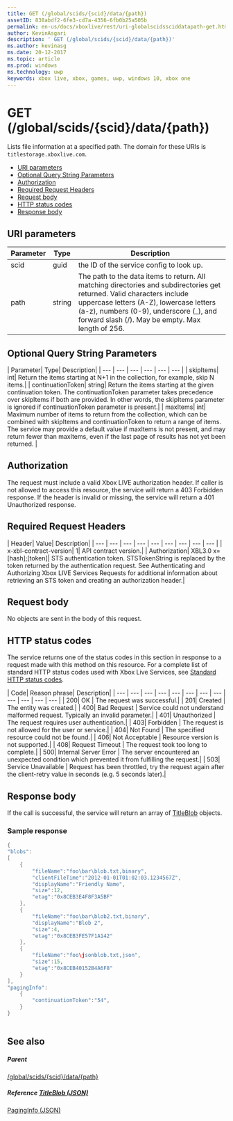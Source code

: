 ```yaml
---
title: GET (/global/scids/{scid}/data/{path})
assetID: 838abdf2-6fe3-cd7a-4356-6fb0b25a505b
permalink: en-us/docs/xboxlive/rest/uri-globalscidssciddatapath-get.html
author: KevinAsgari
description: ' GET (/global/scids/{scid}/data/{path})'
ms.author: kevinasg
ms.date: 20-12-2017
ms.topic: article
ms.prod: windows
ms.technology: uwp
keywords: xbox live, xbox, games, uwp, windows 10, xbox one
---
```



# GET (/global/scids/{scid}/data/{path})
Lists file information at a specified path. 
The domain for these URIs is `titlestorage.xboxlive.com`.
 
  * [URI parameters](#ID4EX)
  * [Optional Query String Parameters](#ID4ECB)
  * [Authorization](#ID4EWC)
  * [Required Request Headers](#ID4EDD)
  * [Request body](#ID4EME)
  * [HTTP status codes](#ID4EZE)
  * [Response body](#ID4EMCAC)
 
<a id="ID4EX"></a>

 
## URI parameters
 
| Parameter| Type| Description| 
| --- | --- | --- | 
| scid| guid| the ID of the service config to look up.| 
| path| string| The path to the data items to return. All matching directories and subdirectories get returned. Valid characters include uppercase letters (A-Z), lowercase letters (a-z), numbers (0-9), underscore (_), and forward slash (/). May be empty. Max length of 256.| 
  
<a id="ID4ECB"></a>

 
## Optional Query String Parameters 
 
| Parameter| Type| Description| 
| --- | --- | --- | --- | --- | --- | 
| skipItems| int| Return the items starting at N+1 in the collection, for example, skip N items.| 
| continuationToken| string| Return the items starting at the given continuation token. The continuationToken parameter takes precedence over skipItems if both are provided. In other words, the skipItems parameter is ignored if continuationToken parameter is present.| 
| maxItems| int| Maximum number of items to return from the collection, which can be combined with skipItems and continuationToken to return a range of items. The service may provide a default value if maxItems is not present, and may return fewer than maxItems, even if the last page of results has not yet been returned. | 
  
<a id="ID4EWC"></a>

 
## Authorization 
 
The request must include a valid Xbox LIVE authorization header. If caller is not allowed to access this resource, the service will return a 403 Forbidden response. If the header is invalid or missing, the service will return a 401 Unauthorized response. 
  
<a id="ID4EDD"></a>

 
## Required Request Headers
 
| Header| Value| Description| 
| --- | --- | --- | --- | --- | --- | --- | --- | --- | 
| x-xbl-contract-version| 1| API contract version.| 
| Authorization| XBL3.0 x=[hash];[token]| STS authentication token. STSTokenString is replaced by the token returned by the authentication request. See Authenticating and Authorizing Xbox LIVE Services Requests for additional information about retrieving an STS token and creating an authorization header.| 
  
<a id="ID4EME"></a>

 
## Request body 
 
No objects are sent in the body of this request.
  
<a id="ID4EZE"></a>

 
## HTTP status codes 
 
The service returns one of the status codes in this section in response to a request made with this method on this resource. For a complete list of standard HTTP status codes used with Xbox Live Services, see [Standard HTTP status codes](../../additional/httpstatuscodes.md).
 
| Code| Reason phrase| Description| 
| --- | --- | --- | --- | --- | --- | --- | --- | --- | --- | --- | --- | 
| 200| OK | The request was successful.| 
| 201| Created | The entity was created.| 
| 400| Bad Request | Service could not understand malformed request. Typically an invalid parameter.| 
| 401| Unauthorized | The request requires user authentication.| 
| 403| Forbidden | The request is not allowed for the user or service.| 
| 404| Not Found | The specified resource could not be found.| 
| 406| Not Acceptable | Resource version is not supported.| 
| 408| Request Timeout | The request took too long to complete.| 
| 500| Internal Server Error | The server encountered an unexpected condition which prevented it from fulfilling the request.| 
| 503| Service Unavailable | Request has been throttled, try the request again after the client-retry value in seconds (e.g. 5 seconds later).| 
  
<a id="ID4EMCAC"></a>

 
## Response body
 
If the call is successful, the service will return an array of [TitleBlob](../../json/json-titleblob.md) objects. 
 
<a id="ID4E1CAC"></a>

 
### Sample response
 

```cpp
{
"blobs":
[
    {
        "fileName":"foo\bar\blob.txt,binary",
        "clientFileTime":"2012-01-01T01:02:03.1234567Z",
        "displayName":"Friendly Name",
        "size":12,
        "etag":"0x8CEB3E4F8F3A5BF"
    },
    {
        "fileName":"foo\bar\blob2.txt,binary",
        "displayName":"Blob 2",
        "size":4,
        "etag":"0x8CEB3FE57F1A142"
    },
    {
        "fileName":"foo\jsonblob.txt,json",
        "size":15,
        "etag":"0x8CEB40152B4A6F8"
    }
],
"pagingInfo":
    {
        "continuationToken":"54",
    }
}
         
```

   
<a id="ID4EGDAC"></a>

 
## See also
 
<a id="ID4EIDAC"></a>

 
##### Parent  

[/global/scids/{scid}/data/{path}](uri-globalscidssciddatapath.md)

  
<a id="ID4EUDAC"></a>

 
##### Reference  [TitleBlob (JSON)](../../json/json-titleblob.md)

 [PagingInfo (JSON)](../../json/json-paginginfo.md)

   